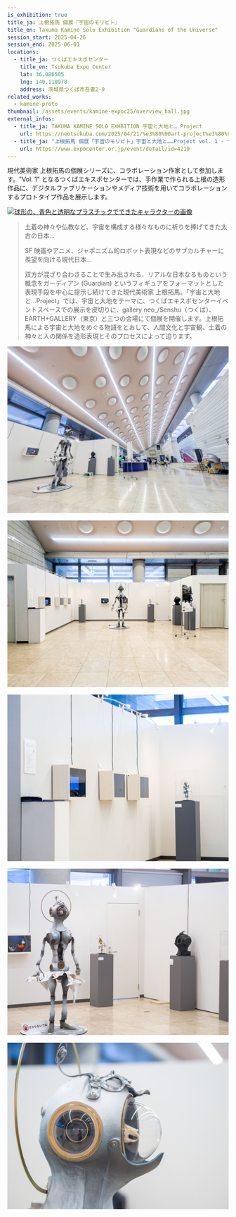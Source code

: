 ```yaml
---
is_exhibition: true
title_ja: 上根拓馬 個展『宇宙のモリビト』
title_en: Takuma Kamine Solo Exhibition "Guardians of the Universe"
session_start: 2025-04-26
session_end: 2025-06-01
locations:
  - title_ja: つくばエキスポセンター
    title_en: Tsukuba Expo Center
    lat: 36.086505
    lng: 140.110978
    address: 茨城県つくば市吾妻2-9
related_works:
  - kamine-proto
thumbnail: /assets/events/kamine-expoc25/overview_hall.jpg
external_infos:
  - title_ja: TAKUMA KAMINE SOLO EXHBITION 宇宙と大地と… Project
    url: https://neotsukuba.com/2025/04/21/%e3%80%90art-project%e3%80%91takuma-kamine-solo-exhbition%e5%ae%87%e5%ae%99%e3%81%a8%e5%a4%a7%e5%9c%b0%e3%81%a8-project/
  - title_ja: "上根拓馬 個展「宇宙のモリビト」宇宙と大地と……Project vol. 1 - つくばエキスポセンター"
    url: https://www.expocenter.or.jp/event/detail/id=4219
---
```


現代美術家 上根拓馬の個展シリーズに、コラボレーション作家として参加します。"Vol. 1" となるつくばエキスポセンターでは、手作業で作られる上根の造形作品に、デジタルファブリケーションやメディア技術を用いてコラボレーションするプロトタイプ作品を展示します。

[![球形の、青色と透明なプラスチックでできたキャラクターの画像](https://img.youtube.com/vi/y892fZPa2oY/maxresdefault.jpg)](https://www.youtube.com/watch?v=y892fZPa2oY)

> 土着の神々や仏教など、宇宙を構成する様々なものに祈りを捧げてきた太古の日本…
>
> SF 映画やアニメ、ジャポニズム的ロボット表現などのサブカルチャーに羨望を向ける現代日本…
>
> 双方が混ざり合わさることで生み出される、リアルな日本なるものという概念をガーディアン (Guardian) というフィギュアをフォーマットとした表現手段を中心に提示し続けてきた現代美術家 上根拓馬。「宇宙と大地と…Project」では、宇宙と大地をテーマに、つくばエキスポセンターイベントスペースでの展示を皮切りに、gallery neo\_/Senshu（つくば）、EARTH+GALLERY（東京）と三つの会場にて個展を開催します。上根拓馬による宇宙と大地をめぐる物語をとおして、人間文化と宇宙観、土着の神々と人の関係を造形表現とそのプロセスによって迫ります。

![](/assets/events/kamine-expoc25/overview_hall.jpg)

![](/assets/events/kamine-expoc25/overview_front.jpg)

![](/assets/events/kamine-expoc25/side_left.jpg)

![](/assets/events/kamine-expoc25/side_right_from_center.jpg)

![](/assets/events/kamine-expoc25/devas_head_side.jpg)
